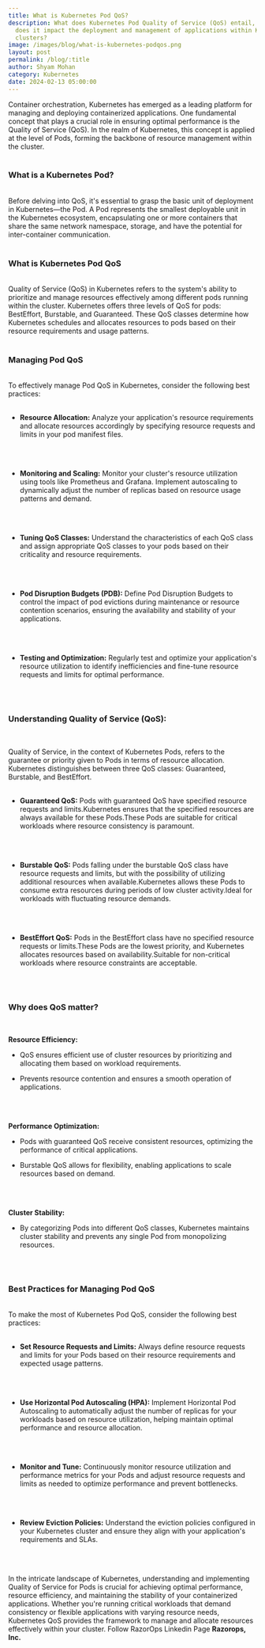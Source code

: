 ```yaml
---
title: What is Kubernetes Pod QoS?
description: What does Kubernetes Pod Quality of Service (QoS) entail, and how
  does it impact the deployment and management of applications within Kubernetes
  clusters?
image: /images/blog/what-is-kubernetes-podqos.png
layout: post
permalink: /blog/:title
author: Shyam Mohan
category: Kubernetes
date: 2024-02-13 05:00:00
---
```


Container orchestration, Kubernetes has emerged as a leading platform for managing and deploying containerized applications. One fundamental concept that plays a crucial role in ensuring optimal performance is the Quality of Service (QoS). In the realm of Kubernetes, this concept is applied at the level of Pods, forming the backbone of resource management within the cluster.
<br>
<br>

### **What is a Kubernetes Pod?**
<br>
Before delving into QoS, it's essential to grasp the basic unit of deployment in Kubernetes—the Pod. A Pod represents the smallest deployable unit in the Kubernetes ecosystem, encapsulating one or more containers that share the same network namespace, storage, and have the potential for inter-container communication.
<br>
<br>

### **What is Kubernetes Pod QoS**
<br>
Quality of Service (QoS) in Kubernetes refers to the system's ability to prioritize and manage resources effectively among different pods running within the cluster. Kubernetes offers three levels of QoS for pods: BestEffort, Burstable, and Guaranteed. These QoS classes determine how Kubernetes schedules and allocates resources to pods based on their resource requirements and usage patterns.
<br>
<br>

### **Managing Pod QoS**
<br>
To effectively manage Pod QoS in Kubernetes, consider the following best practices:
<br>
<br>

* **Resource Allocation:** Analyze your application's resource requirements and allocate resources accordingly by specifying resource requests and limits in your pod manifest files.
<br>
<br>

* **Monitoring and Scaling:** Monitor your cluster's resource utilization using tools like Prometheus and Grafana. Implement autoscaling to dynamically adjust the number of replicas based on resource usage patterns and demand.
<br>
<br>

* **Tuning QoS Classes:** Understand the characteristics of each QoS class and assign appropriate QoS classes to your pods based on their criticality and resource requirements.
<br>
<br>

* **Pod Disruption Budgets (PDB):** Define Pod Disruption Budgets to control the impact of pod evictions during maintenance or resource contention scenarios, ensuring the availability and stability of your applications.
<br>
<br>

* **Testing and Optimization:** Regularly test and optimize your application's resource utilization to identify inefficiencies and fine-tune resource requests and limits for optimal performance.
<br>
<br>

### **Understanding Quality of Service (QoS):**
<br>

Quality of Service, in the context of Kubernetes Pods, refers to the guarantee or priority given to Pods in terms of resource allocation. Kubernetes distinguishes between three QoS classes: Guaranteed, Burstable, and BestEffort.
<br>
<br>

* **Guaranteed QoS:** Pods with guaranteed QoS have specified resource requests and limits.Kubernetes ensures that the specified resources are always available for these Pods.These Pods are suitable for critical workloads where resource consistency is paramount.
<br>
<br>

* **Burstable QoS:** Pods falling under the burstable QoS class have resource requests and limits, but with the possibility of utilizing additional resources when available.Kubernetes allows these Pods to consume extra resources during periods of low cluster activity.Ideal for workloads with fluctuating resource demands.
<br>
<br>

* **BestEffort QoS:** Pods in the BestEffort class have no specified resource requests or limits.These Pods are the lowest priority, and Kubernetes allocates resources based on availability.Suitable for non-critical workloads where resource constraints are acceptable.
<br>
<br>

### **Why does QoS matter?**
<br>

**Resource Efficiency:**
<br>

* QoS ensures efficient use of cluster resources by prioritizing and allocating them based on workload requirements.

* Prevents resource contention and ensures a smooth operation of applications.
<br>
<br>

**Performance Optimization:**
<br>

* Pods with guaranteed QoS receive consistent resources, optimizing the performance of critical applications.

* Burstable QoS allows for flexibility, enabling applications to scale resources based on demand.
<br>
<br>

**Cluster Stability:**
<br>

* By categorizing Pods into different QoS classes, Kubernetes maintains cluster stability and prevents any single Pod from monopolizing resources.
<br>
<br>

### **Best Practices for Managing Pod QoS**
<br>
To make the most of Kubernetes Pod QoS, consider the following best practices:
<br>
<br>

* **Set Resource Requests and Limits:** Always define resource requests and limits for your Pods based on their resource requirements and expected usage patterns.
<br>
<br>

* **Use Horizontal Pod Autoscaling (HPA):** Implement Horizontal Pod Autoscaling to automatically adjust the number of replicas for your workloads based on resource utilization, helping maintain optimal performance and resource allocation.
<br>
<br>

* **Monitor and Tune:** Continuously monitor resource utilization and performance metrics for your Pods and adjust resource requests and limits as needed to optimize performance and prevent bottlenecks.
<br>
<br>

* **Review Eviction Policies:** Understand the eviction policies configured in your Kubernetes cluster and ensure they align with your application's requirements and SLAs.
<br>
<br>

In the intricate landscape of Kubernetes, understanding and implementing Quality of Service for Pods is crucial for achieving optimal performance, resource efficiency, and maintaining the stability of your containerized applications. Whether you're running critical workloads that demand consistency or flexible applications with varying resource needs, Kubernetes QoS provides the framework to manage and allocate resources effectively within your cluster. Follow RazorOps Linkedin Page <a href="https://www.linkedin.com/company/razorops/" target=_blank style="text-decoration: none"> <b>Razorops, Inc.</b></a> 
